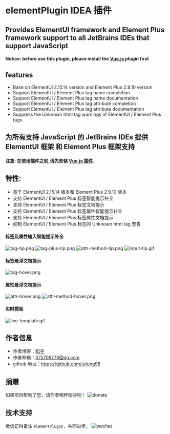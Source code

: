 # elementPlugin IDEA 插件

## Provides ElementUI framework and Element Plus framework support to all JetBrains IDEs that support JavaScript

#### Notice: before use this plugin, please install the <a rel="nofollow" href="https://plugins.jetbrains.com/plugin/9442-vue-js" target="_blank">Vue.js</a> plugin first

## features
- Base on ElementUI 2.15.14 version and Element Plus 2.9.10 version
- Support ElementUI / Element Plus tag name completion
- Support ElementUI / Element Plus tag name documentation
- Support ElementUI / Element Plus tag attribute completion
- Support ElementUI / Element Plus tag attribute documentation
- Suppress the Unknown html tag warnings of ElementUI / Element Plus tags

## 为所有支持 JavaScript 的 JetBrains IDEs 提供 ElementUI 框架 和 Element Plus 框架支持

#### 注意: 在使用插件之前,请先安装 [Vue.js 插件](https://plugins.jetbrains.com/plugin/9442-vue-js).

## 特性:
- 基于 ElementUI 2.15.14 版本和 Element Plus 2.9.10 版本
- 支持 ElementUI / Element Plus 标签智能提示补全
- 支持 ElementUI / Element Plus 标签文档提示
- 支持 ElementUI / Element Plus 标签属性智能提示补全
- 支持 ElementUI / Element Plus 标签属性文档提示
- 抑制 ElementUI / Element Plus 标签的 Unknown html tag 警告

#### 标签及属性输入智能提示补全
![tag-tip.png](images/tag-tip.png)
![tag-plus-tip.png](images/tag-plus-tip.png)
![attr-method-tip.png](images/attr-method-tip.png)
![input-tip.gif](images/input-tip.gif)

#### 标签悬浮文档提示

![tag-hover.png](images/tag-hover.png)

#### 属性悬浮文档提示

![attr-hover.png](images/attr-hover.png)
![attr-method-hover.png](images/attr-method-hover.png)

#### 实时模板

![live-template.gif](images/live-template.gif)

## 作者信息

- 作者博客：[知乎](https://www.zhihu.com/people/liang-yu-dong-44)
- 作者邮箱：375709770@qq.com
- github 地址：https://github.com/jufeng98

## 捐赠

如果项目帮到了您，请作者喝杯咖啡吧！
![donate](./images/donate.jpg)

## 技术支持

微信记得备注 ```elementPlugin```，共同进步。
![wechat](./images/wechat.jpg)